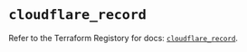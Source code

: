 # `cloudflare_record`

Refer to the Terraform Registory for docs: [`cloudflare_record`](https://registry.terraform.io/providers/cloudflare/cloudflare/4.13.0/docs/resources/record).
